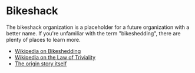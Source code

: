 # Bikeshack

The bikeshack organization is a placeholder for a future organization with a better name.  If you're unfamiliar with the term "bikeshedding", there are plenty of places to learn more.

* [Wikipedia on Bikeshedding](https://en.wiktionary.org/wiki/bikeshedding)
* [Wikipedia on the Law of Triviality](https://en.wikipedia.org/wiki/Law_of_triviality)
* [The origin story itself](https://www.bikeshed.com/)